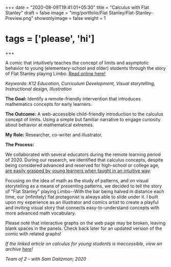 +++
date = "2020-08-09T19:41:01+05:30"
title = "Calculus with Flat Stanley"
draft = false
image = "img/portfolio/Flat Stanley/Flat-Stanley-Preview.png"
showonlyimage = false
weight = 1
# tags = ['please', 'hi']
+++

A comic that intuitively teaches the concept of limits and asymptotic behavior to young (elementary-school and older) students through the story of Flat Stanley playing Limbo. [Read online here!](https://flatstan.netlify.app/)

<!--more-->
*Keywords: K12 Education, Curriculum Development, Visual storytelling, Instructional design, Illustration*

**The Goal:** Identify a remote-friendly intervention that introduces mathematics concepts for early learners.

**The Outcome:** A web-accessible child-friendly introduction to the calculus concept of limits. Using a simple but familiar narrative to engage curiosity about behavior at mathematical extremes.

**My Role:** Researcher, co-writer and illustrator.

**The Process:** 

We collaborated with several educators during the remote learning period of 2020. During our research, we identified that calculus concepts, despite being considered advanced and reserved for high-school or college age, [are easily grasped by young learners when taught in an intuitive way](https://www.theatlantic.com/education/archive/2014/03/5-year-olds-can-learn-calculus/284124/). 

Focusing on the idea of math as the study of patterns, and on visual storytelling as a means of presenting patterns, we decided to tell the story of "Flat Stanley" playing Limbo--With the bar being halved in distance each time, our (infinitely) flat protagonist is always able to slide under it. I built upon my experience as an illustrator and comics artist to create a playful and inviting visual story that connects easy-to-understand concepts with more advanced math vocabulary.

Please note that interactive graphs on the web page may be broken, leaving blank spaces in the panels. Check back later for an updated version of the comic with related graphs!

*If the linked article on calculus for young students is inaccessible, view an archive [here](https://archive.is/bnFrv)!*

*Team of 2 - with Sam Daitzman; 2020*